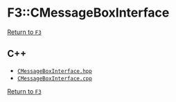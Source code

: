 # F3::CMessageBoxInterface

[Return to `F3`](/docs/F3.md)

## C++

- [`CMessageBoxInterface.hpp`](/c++/include/CMessageBoxInterface.hpp)
- [`CMessageBoxInterface.cpp`](/c++/source/CMessageBoxInterface.cpp)

[Return to `F3`](/docs/F3.md)